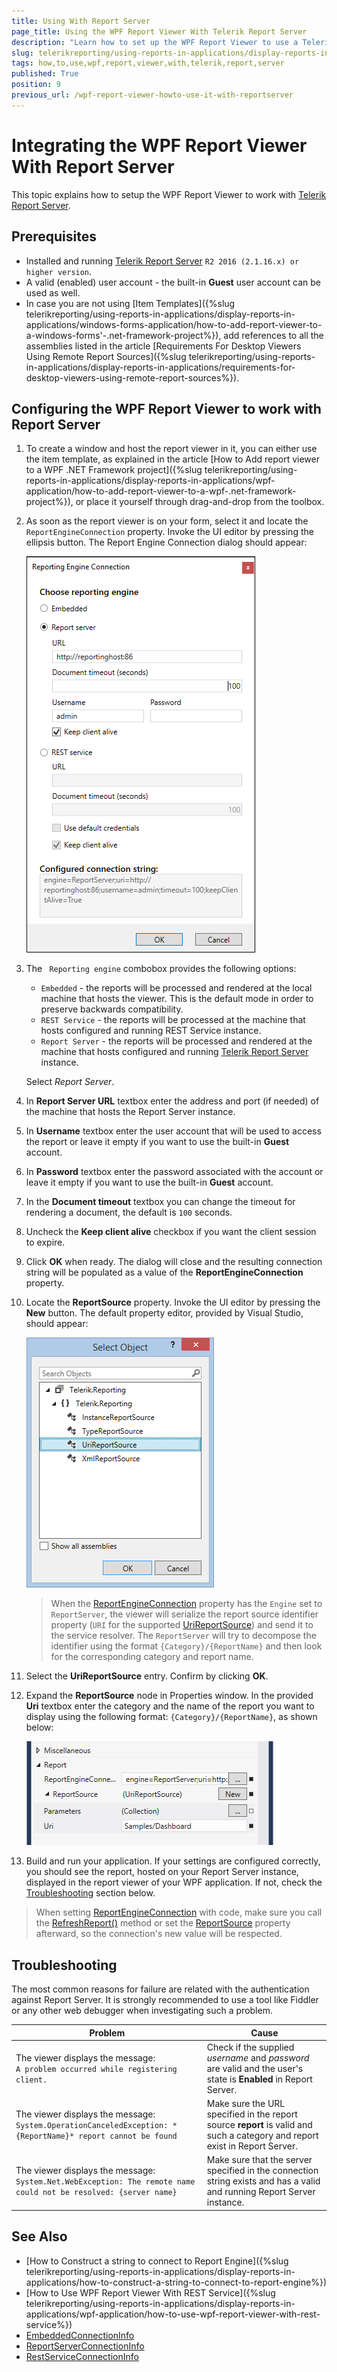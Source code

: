 ```yaml
---
title: Using With Report Server
page_title: Using the WPF Report Viewer With Telerik Report Server
description: "Learn how to set up the WPF Report Viewer to use a Telerik Report Server for processing and rendering the reports."
slug: telerikreporting/using-reports-in-applications/display-reports-in-applications/wpf-application/how-to-use-wpf-report-viewer-with-report-server
tags: how,to,use,wpf,report,viewer,with,telerik,report,server
published: True
position: 9
previous_url: /wpf-report-viewer-howto-use-it-with-reportserver
---
```


# Integrating the WPF Report Viewer With Report Server

This topic explains how to setup the WPF Report Viewer to work with [Telerik Report Server](https://www.telerik.com/report-server).

## Prerequisites

* Installed and running [Telerik Report Server](https://docs.telerik.com/report-server/introduction) `R2 2016 (2.1.16.x) or higher version`.
* A valid (enabled) user account - the built-in __Guest__ user account can be used as well.
* In case you are not using [Item Templates]({%slug telerikreporting/using-reports-in-applications/display-reports-in-applications/windows-forms-application/how-to-add-report-viewer-to-a-windows-forms'-.net-framework-project%}), add references to all the assemblies listed in the article [Requirements For Desktop Viewers Using Remote Report Sources]({%slug telerikreporting/using-reports-in-applications/display-reports-in-applications/requirements-for-desktop-viewers-using-remote-report-sources%}).

## Configuring the WPF Report Viewer to work with Report Server

1. To create a window and host the report viewer in it, you can either use the item template, as explained in the article [How to Add report viewer to a WPF .NET Framework project]({%slug telerikreporting/using-reports-in-applications/display-reports-in-applications/wpf-application/how-to-add-report-viewer-to-a-wpf-.net-framework-project%}), or place it yourself through drag-and-drop from the toolbox.
1. As soon as the report viewer is on your form, select it and locate the `ReportEngineConnection` property. Invoke the UI editor by pressing the ellipsis button. The Report Engine Connection dialog should appear:

	![An image ofthe Report Engine Connection dialog with Report Server option selected](images/wpf-connection-editor-report-server.png)

1. The ` Reporting engine`  combobox provides the following options:

	+ `Embedded` - the reports will be processed and rendered at the local machine that hosts the viewer. This is the default mode in order to preserve backwards compatibility.
	+ `REST Service` - the reports will be processed at the machine that hosts configured and running REST Service instance.
	+ `Report Server` - the reports will be processed and rendered at the machine that hosts configured and running [Telerik Report Server](https://docs.telerik.com/report-server/introduction) instance.

	Select *Report Server*.

1. In __Report Server URL__ textbox enter the address and port (if needed) of the machine that hosts the Report Server instance.
1. In __Username__ textbox enter the user account that will be used to access the report or leave it empty if you want to use the built-in __Guest__ account.
1. In __Password__ textbox enter the password associated with the account or leave it empty if you want to use the built-in __Guest__ account.
1. In the __Document timeout__ textbox you can change the timeout for rendering a document, the default is `100` seconds.
1. Uncheck the __Keep client alive__ checkbox if you want the client session to expire.
1. Click __OK__ when ready. The dialog will close and the resulting connection string will be populated as a value of the __ReportEngineConnection__ property.
1. Locate the __ReportSource__ property. Invoke the UI editor by pressing the __New__ button. The default property editor, provided by Visual Studio, should appear:

	![An image of the Wpf Report Source Editor with UriReportSource being the selected option](images/WpfReportSourceEditor.png)

	>When the [ReportEngineConnection](/api/Telerik.ReportViewer.Wpf.ReportViewer#Telerik_ReportViewer_Wpf_ReportViewer_ReportEngineConnection) property has the `Engine` set to `ReportServer`, the viewer will serialize the report source identifier property (`URI` for the supported [UriReportSource](/api/Telerik.Reporting.UriReportSource)) and send it to the service resolver. The `ReportServer` will try to decompose the identifier using the format `{Category}/{ReportName}` and then look for the corresponding category and report name.

1. Select the __UriReportSource__ entry. Confirm by clicking __OK__.
1. Expand the __ReportSource__ node in Properties window. In the provided __Uri__ textbox enter the category and the name of the report you want to display using the following format: `{Category}/{ReportName}`, as shown below:

	![An image of the WPF UriReportSource Property Grid where the report and its parameters can be set](images/WpfSetUriReportSourcePropertyGrid.png)

1. Build and run your application. If your settings are configured correctly, you should see the report, hosted on your Report Server instance, displayed in the report viewer of your WPF application. If not, check the [Troubleshooting](#Troubleshooting) section below.

> When setting [ReportEngineConnection](/api/Telerik.ReportViewer.Wpf.ReportViewer#Telerik_ReportViewer_Wpf_ReportViewer_ReportEngineConnection) with code, make sure you call the [RefreshReport()](/api/Telerik.ReportViewer.Wpf.ReportViewer#Telerik_ReportViewer_Wpf_ReportViewer_RefreshReport) method or set the [ReportSource](/api/Telerik.ReportViewer.Wpf.ReportViewer#Telerik_ReportViewer_Wpf_ReportViewer_ReportSource) property afterward, so the connection's new value will be respected.

## Troubleshooting

The most common reasons for failure are related with the authentication against Report Server. It is strongly recommended to use a tool like Fiddler or any other web debugger when investigating such a problem.

| Problem | Cause |
| ------ | ------ |
|The viewer displays the message:<br />`A problem occurred while registering client.`|Check if the supplied _username_ and _password_ are valid and the user's state is __Enabled__ in Report Server.|
|The viewer displays the message:<br />`System.OperationCanceledException: *{ReportName}* report cannot be found`|Make sure the URL specified in the report source __report__ is valid and such a category and report exist in Report Server.|
|The viewer displays the message:<br />`System.Net.WebException: The remote name could not be resolved: {server name}`|Make sure that the server specified in the connection string exists and has a valid and running Report Server instance.|

## See Also

* [How to Construct a string to connect to Report Engine]({%slug telerikreporting/using-reports-in-applications/display-reports-in-applications/how-to-construct-a-string-to-connect-to-report-engine%})
* [How to Use WPF Report Viewer With REST Service]({%slug telerikreporting/using-reports-in-applications/display-reports-in-applications/wpf-application/how-to-use-wpf-report-viewer-with-rest-service%})
* [EmbeddedConnectionInfo](/api/Telerik.ReportViewer.Common.EmbeddedConnectionInfo)
* [ReportServerConnectionInfo](/api/Telerik.ReportViewer.Common.ReportServerConnectionInfo)
* [RestServiceConnectionInfo](/api/Telerik.ReportViewer.Common.RestServiceConnectionInfo)
